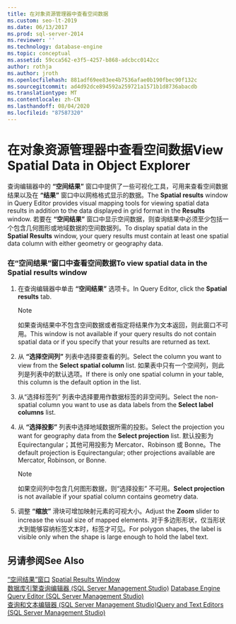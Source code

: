 ```yaml
---
title: 在对象资源管理器中查看空间数据
ms.custom: seo-lt-2019
ms.date: 06/13/2017
ms.prod: sql-server-2014
ms.reviewer: ''
ms.technology: database-engine
ms.topic: conceptual
ms.assetid: 59cca562-e3f5-4257-b868-adcbcc0142cc
author: rothja
ms.author: jroth
ms.openlocfilehash: 881adf69ee83ee4b7536afae0b190fbec90f132c
ms.sourcegitcommit: ad4d92dce894592a259721a1571b1d8736abacdb
ms.translationtype: MT
ms.contentlocale: zh-CN
ms.lasthandoff: 08/04/2020
ms.locfileid: "87587320"
---
```

# <a name="view-spatial-data-in-object-explorer"></a><span data-ttu-id="75edb-102">在对象资源管理器中查看空间数据</span><span class="sxs-lookup"><span data-stu-id="75edb-102">View Spatial Data in Object Explorer</span></span>
  <span data-ttu-id="75edb-103">查询编辑器中的 **“空间结果”** 窗口中提供了一些可视化工具，可用来查看空间数据结果以及在 **“结果”** 窗口中以网格格式显示的数据。</span><span class="sxs-lookup"><span data-stu-id="75edb-103">The **Spatial results** window in Query Editor provides visual mapping tools for viewing spatial data results in addition to the data displayed in grid format in the **Results** window.</span></span> <span data-ttu-id="75edb-104">若要在 **“空间结果”** 窗口中显示空间数据，则查询结果中必须至少包括一个包含几何图形或地域数据的空间数据列。</span><span class="sxs-lookup"><span data-stu-id="75edb-104">To display spatial data in the **Spatial Results** window, your query results must contain at least one spatial data column with either geometry or geography data.</span></span>  
  
### <a name="to-view-spatial-data-in-the-spatial-results-window"></a><span data-ttu-id="75edb-105">在“空间结果”窗口中查看空间数据</span><span class="sxs-lookup"><span data-stu-id="75edb-105">To view spatial data in the Spatial results window</span></span>  
  
1.  <span data-ttu-id="75edb-106">在查询编辑器中单击 **“空间结果”** 选项卡。</span><span class="sxs-lookup"><span data-stu-id="75edb-106">In Query Editor, click the **Spatial results** tab.</span></span>  
  
    > [!NOTE]  
    >  <span data-ttu-id="75edb-107">如果查询结果中不包含空间数据或者指定将结果作为文本返回，则此窗口不可用。</span><span class="sxs-lookup"><span data-stu-id="75edb-107">This window is not available if your query results do not contain spatial data or if you specify that your results are returned as text.</span></span>  
  
2.  <span data-ttu-id="75edb-108">从 **“选择空间列”** 列表中选择要查看的列。</span><span class="sxs-lookup"><span data-stu-id="75edb-108">Select the column you want to view from the **Select spatial column** list.</span></span> <span data-ttu-id="75edb-109">如果表中只有一个空间列，则此列是列表中的默认选项。</span><span class="sxs-lookup"><span data-stu-id="75edb-109">If there is only one spatial column in your table, this column is the default option in the list.</span></span>  
  
3.  <span data-ttu-id="75edb-110">从“选择标签列”  列表中选择要用作数据标签的非空间列。</span><span class="sxs-lookup"><span data-stu-id="75edb-110">Select the non-spatial column you want to use as data labels from the **Select label columns** list.</span></span>  
  
4.  <span data-ttu-id="75edb-111">从 **“选择投影”** 列表中选择地域数据所需的投影。</span><span class="sxs-lookup"><span data-stu-id="75edb-111">Select the projection you want for geography data from the **Select projection** list.</span></span> <span data-ttu-id="75edb-112">默认投影为 Equirectangular；其他可用投影为 Mercator、Robinson 或 Bonne。</span><span class="sxs-lookup"><span data-stu-id="75edb-112">The default projection is Equirectangular; other projections available are Mercator, Robinson, or Bonne.</span></span>  
  
    > [!NOTE]  
    >  <span data-ttu-id="75edb-113">如果空间列中包含几何图形数据，则“选择投影”  不可用。</span><span class="sxs-lookup"><span data-stu-id="75edb-113">**Select projection** is not available if your spatial column contains geometry data.</span></span>  
  
5.  <span data-ttu-id="75edb-114">调整 **“缩放”** 滑块可增加映射元素的可视大小。</span><span class="sxs-lookup"><span data-stu-id="75edb-114">Adjust the **Zoom** slider to increase the visual size of mapped elements.</span></span> <span data-ttu-id="75edb-115">对于多边形形状，仅当形状大到能够容纳标签文本时，标签才可见。</span><span class="sxs-lookup"><span data-stu-id="75edb-115">For polygon shapes, the label is visible only when the shape is large enough to hold the label text.</span></span>  
  
## <a name="see-also"></a><span data-ttu-id="75edb-116">另请参阅</span><span class="sxs-lookup"><span data-stu-id="75edb-116">See Also</span></span>  
 <span data-ttu-id="75edb-117">[“空间结果”窗口](spatial-results-window.md) </span><span class="sxs-lookup"><span data-stu-id="75edb-117">[Spatial Results Window](spatial-results-window.md) </span></span>  
 <span data-ttu-id="75edb-118">[数据库引擎查询编辑器 (SQL Server Management Studio)](database-engine-query-editor-sql-server-management-studio.md) </span><span class="sxs-lookup"><span data-stu-id="75edb-118">[Database Engine Query Editor &#40;SQL Server Management Studio&#41;](database-engine-query-editor-sql-server-management-studio.md) </span></span>  
 [<span data-ttu-id="75edb-119">查询和文本编辑器 (SQL Server Management Studio)</span><span class="sxs-lookup"><span data-stu-id="75edb-119">Query and Text Editors &#40;SQL Server Management Studio&#41;</span></span>](query-and-text-editors-sql-server-management-studio.md)  
  
  
